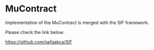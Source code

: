 # MuContract


Implementation of the MuContract is merged with the SIF framework. 

Please check the link below:

https://github.com/sefaakca/SIF
